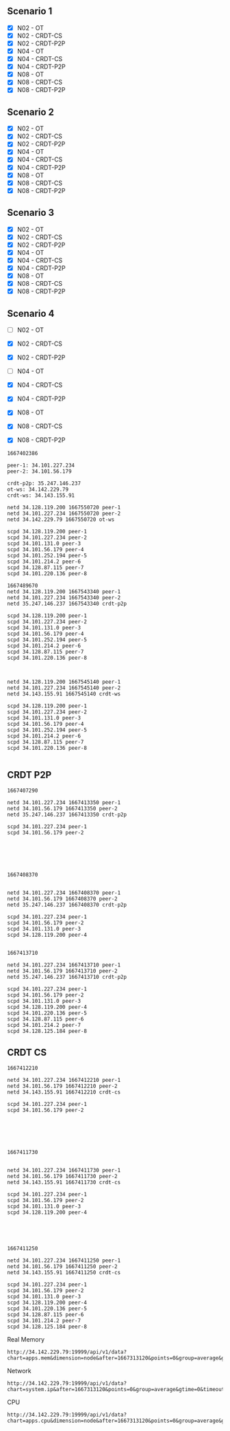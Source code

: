## Scenario 1

- [x] N02 - OT
- [x] N02 - CRDT-CS
- [x] N02 - CRDT-P2P
- [x] N04 - OT
- [x] N04 - CRDT-CS
- [x] N04 - CRDT-P2P
- [x] N08 - OT
- [x] N08 - CRDT-CS
- [x] N08 - CRDT-P2P

## Scenario 2

- [x] N02 - OT
- [x] N02 - CRDT-CS
- [x] N02 - CRDT-P2P
- [x] N04 - OT
- [x] N04 - CRDT-CS
- [x] N04 - CRDT-P2P
- [x] N08 - OT
- [x] N08 - CRDT-CS
- [x] N08 - CRDT-P2P

## Scenario 3

- [x] N02 - OT
- [x] N02 - CRDT-CS
- [x] N02 - CRDT-P2P
- [x] N04 - OT
- [x] N04 - CRDT-CS
- [x] N04 - CRDT-P2P
- [x] N08 - OT
- [x] N08 - CRDT-CS
- [x] N08 - CRDT-P2P

## Scenario 4

- [ ] N02 - OT

- [x] N02 - CRDT-CS

- [x] N02 - CRDT-P2P

  

- [ ] N04 - OT

- [x] N04 - CRDT-CS

- [x] N04 - CRDT-P2P



- [x] N08 - OT
- [x] N08 - CRDT-CS
- [x] N08 - CRDT-P2P

```
1667402386

peer-1: 34.101.227.234
peer-2: 34.101.56.179

crdt-p2p: 35.247.146.237
ot-ws: 34.142.229.79
crdt-ws: 34.143.155.91

netd 34.128.119.200 1667550720 peer-1
netd 34.101.227.234 1667550720 peer-2
netd 34.142.229.79 1667550720 ot-ws

scpd 34.128.119.200 peer-1
scpd 34.101.227.234 peer-2
scpd 34.101.131.0 peer-3
scpd 34.101.56.179 peer-4
scpd 34.101.252.194 peer-5
scpd 34.101.214.2 peer-6
scpd 34.128.87.115 peer-7
scpd 34.101.220.136 peer-8

1667489670
netd 34.128.119.200 1667543340 peer-1
netd 34.101.227.234 1667543340 peer-2
netd 35.247.146.237 1667543340 crdt-p2p

scpd 34.128.119.200 peer-1
scpd 34.101.227.234 peer-2
scpd 34.101.131.0 peer-3
scpd 34.101.56.179 peer-4
scpd 34.101.252.194 peer-5
scpd 34.101.214.2 peer-6
scpd 34.128.87.115 peer-7
scpd 34.101.220.136 peer-8



netd 34.128.119.200 1667545140 peer-1
netd 34.101.227.234 1667545140 peer-2
netd 34.143.155.91 1667545140 crdt-ws

scpd 34.128.119.200 peer-1
scpd 34.101.227.234 peer-2
scpd 34.101.131.0 peer-3
scpd 34.101.56.179 peer-4
scpd 34.101.252.194 peer-5
scpd 34.101.214.2 peer-6
scpd 34.128.87.115 peer-7
scpd 34.101.220.136 peer-8


```

## CRDT P2P


```
1667407290

netd 34.101.227.234 1667413350 peer-1
netd 34.101.56.179 1667413350 peer-2
netd 35.247.146.237 1667413350 crdt-p2p

scpd 34.101.227.234 peer-1
scpd 34.101.56.179 peer-2






1667408370


netd 34.101.227.234 1667408370 peer-1
netd 34.101.56.179 1667408370 peer-2
netd 35.247.146.237 1667408370 crdt-p2p

scpd 34.101.227.234 peer-1
scpd 34.101.56.179 peer-2
scpd 34.101.131.0 peer-3
scpd 34.128.119.200 peer-4


1667413710

netd 34.101.227.234 1667413710 peer-1
netd 34.101.56.179 1667413710 peer-2
netd 35.247.146.237 1667413710 crdt-p2p

scpd 34.101.227.234 peer-1
scpd 34.101.56.179 peer-2
scpd 34.101.131.0 peer-3
scpd 34.128.119.200 peer-4
scpd 34.101.220.136 peer-5
scpd 34.128.87.115 peer-6
scpd 34.101.214.2 peer-7
scpd 34.128.125.184 peer-8
```

## CRDT CS


```
1667412210

netd 34.101.227.234 1667412210 peer-1
netd 34.101.56.179 1667412210 peer-2
netd 34.143.155.91 1667412210 crdt-cs

scpd 34.101.227.234 peer-1
scpd 34.101.56.179 peer-2






1667411730


netd 34.101.227.234 1667411730 peer-1
netd 34.101.56.179 1667411730 peer-2
netd 34.143.155.91 1667411730 crdt-cs

scpd 34.101.227.234 peer-1
scpd 34.101.56.179 peer-2
scpd 34.101.131.0 peer-3
scpd 34.128.119.200 peer-4





1667411250

netd 34.101.227.234 1667411250 peer-1
netd 34.101.56.179 1667411250 peer-2
netd 34.143.155.91 1667411250 crdt-cs

scpd 34.101.227.234 peer-1
scpd 34.101.56.179 peer-2
scpd 34.101.131.0 peer-3
scpd 34.128.119.200 peer-4
scpd 34.101.220.136 peer-5
scpd 34.128.87.115 peer-6
scpd 34.101.214.2 peer-7
scpd 34.128.125.184 peer-8
```



Real Memory

```
http://34.142.229.79:19999/api/v1/data?chart=apps.mem&dimension=node&after=1667313120&points=0&group=average&gtime=0&timeout=0&format=csv&options=seconds
```

Network

```
http://34.142.229.79:19999/api/v1/data?chart=system.ip&after=1667313120&points=0&group=average&gtime=0&timeout=0&format=csv&options=seconds
```

CPU

```
http://34.142.229.79:19999/api/v1/data?chart=apps.cpu&dimension=node&after=1667313120&points=0&group=average&gtime=0&timeout=0&format=csv&options=seconds
```


